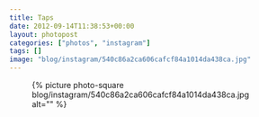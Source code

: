 ```yaml
---
title: Taps
date: 2012-09-14T11:38:53+00:00
layout: photopost
categories: ["photos", "instagram"]
tags: []
image: "blog/instagram/540c86a2ca606cafcf84a1014da438ca.jpg"
---
```


<figure class="photo photo--square">
  {% picture photo-square blog/instagram/540c86a2ca606cafcf84a1014da438ca.jpg alt="" %}
</figure>


